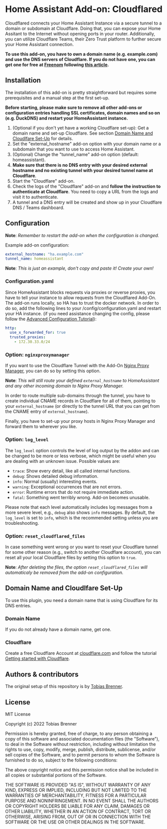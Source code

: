 # Home Assistant Add-on: Cloudflared

Cloudflared connects your Home Assistant Instance via a secure tunnel to a domain
or subdomain at Cloudflare. Doing that, you can expose your Home Assitant to the
Internet without opening ports in your router. Additionally, you can utilize
Cloudflare Teams, their Zero Trust platform to further secure your Home Assistant
connection.

**To use this add-on, you have to own a domain name (e.g. example.com) and use the
DNS servers of Cloudflare. If you do not have one, you can get one for free at
[Freenom][freenom] following [this article][domainarticle].**

## Installation

The installation of this add-on is pretty straightforward but requires some prerequisites
and a manual step at the first set-up.

**Before starting, please make sure to remove all other add-ons or configuration
entries handling SSL certificates, domain names and so on (e.g. DuckDNS) and
restart your HomeAssistant instance.**

1. (Optional if you don't yet have a working Cloudflare set-up):
   Get a domain name and set-up Cloudflare. See section
   [Domain Name and Cloudlfare Set-Up](#domain-name-and-cloudlfare-set-up) for details.
1. Set the "external_hostname" add-on option with your domain name or a subdomain
   that you want to use to access Home Assistant.
1. (Optional) Change the "tunnel_name" add-on option (default: homeassistant).
1. **Make sure that there is no DNS entry with your desired external hostname and
   no existing tunnel with your desired tunnel name at Cloudflare**.
1. Start the "Cloudflare" add-on.
1. Check the logs of the "Cloudflare" add-on and **follow the instruction to authenticate
   at Cloudflare**.
   You need to copy a URL from the logs and visit it to authenticate.
1. A tunnel and a DNS entry will be created and show up in your Cloudflare DNS /
   Teams dashboard.

## Configuration

**Note**: _Remember to restart the add-on when the configuration is changed._

Example add-on configuration:

```yaml
external_hostname: "ha.example.com"
tunnel_name: homeassistant
```

**Note**: _This is just an example, don't copy and paste it! Create your own!_

### Configuration.yaml

Since HomeAssistant blocks requests via proxies or reverse proxies, you have to tell
your instance to allow requests from the Cloudflared Add-On. The add-on runs locally,
so HA has to trust the docker network. In order to do so, add the following lines
to your /config/configuration.yaml and restart your HA instance.
(if you need assistance changing the config, please follow the
[Advanced Configuration Tutorial][advancedconfiguration]):

```yaml
http:
  use_x_forwarded_for: true
  trusted_proxies:
    - 172.30.33.0/24
```

### Option: `nginxproxymanager`

If you want to use the Cloudflare Tunnel with the Add-On
[Nginx Proxy Manager][nginxproxymanager], you can do so by setting this option.

**Note**: _This will still route your defined `external_hostname` to HomeAssistant
and any other incoming domain to Nginx Proxy Manager._

In order to route multiple sub-domains through the tunnel, you have to create individual
CNAME records in Cloudflare for all of them, pointing to your `external_hostname`
(or directly to the tunnel URL that you can get from the CNAME entry of
`external_hostname`).

Finally, you have to set-up your proxy hosts in Nginx Proxy Manager and forward
them to wherever you like.

### Option: `log_level`

The `log_level` option controls the level of log output by the addon and can
be changed to be more or less verbose, which might be useful when you are
dealing with an unknown issue. Possible values are:

- `trace`: Show every detail, like all called internal functions.
- `debug`: Shows detailed debug information.
- `info`: Normal (usually) interesting events.
- `warning`: Exceptional occurrences that are not errors.
- `error`: Runtime errors that do not require immediate action.
- `fatal`: Something went terribly wrong. Add-on becomes unusable.

Please note that each level automatically includes log messages from a
more severe level, e.g., `debug` also shows `info` messages. By default,
the `log_level` is set to `info`, which is the recommended setting unless
you are troubleshooting.

### Option: `reset_cloudflared_files`

In case something went wrong or you want to reset your Cloudflare tunnel
for some other reason (e.g., switch to another Cloudflare account), you can reset
all your local Cloudflare files by setting this option to `true`.

**Note**: _After deleting the files, the option `reset_cloudflared_files` will
automaticaly be removed from the add-on configuration._

## Domain Name and Cloudlfare Set-Up

To use this plugin, you need a domain name that is using Cloudflare for its
DNS entries.

### Domain Name

If you do not already have a domain name, get one.

### Cloudflare

Create a free Cloudflare Account at [cloudflare.com][cloudflare] and follow
the tutorial [Getting started with Cloudflare][cloudflaretutorial].

## Authors & contributors

The original setup of this repository is by [Tobias Brenner][tobias].

## License

MIT License

Copyright (c) 2022 Tobias Brenner

Permission is hereby granted, free of charge, to any person obtaining a copy
of this software and associated documentation files (the "Software"), to deal
in the Software without restriction, including without limitation the rights
to use, copy, modify, merge, publish, distribute, sublicense, and/or sell
copies of the Software, and to permit persons to whom the Software is
furnished to do so, subject to the following conditions:

The above copyright notice and this permission notice shall be included in all
copies or substantial portions of the Software.

THE SOFTWARE IS PROVIDED "AS IS", WITHOUT WARRANTY OF ANY KIND, EXPRESS OR
IMPLIED, INCLUDING BUT NOT LIMITED TO THE WARRANTIES OF MERCHANTABILITY,
FITNESS FOR A PARTICULAR PURPOSE AND NONINFRINGEMENT. IN NO EVENT SHALL THE
AUTHORS OR COPYRIGHT HOLDERS BE LIABLE FOR ANY CLAIM, DAMAGES OR OTHER
LIABILITY, WHETHER IN AN ACTION OF CONTRACT, TORT OR OTHERWISE, ARISING FROM,
OUT OF OR IN CONNECTION WITH THE SOFTWARE OR THE USE OR OTHER DEALINGS IN THE
SOFTWARE.

[advancedconfiguration]: https://www.home-assistant.io/getting-started/configuration/
[cloudflare]: https://www.cloudflare.com/
[cloudflaretutorial]: https://support.cloudflare.com/hc/en-us/articles/360027989951-Getting-Started-with-Cloudflare
[domainarticle]: https://www.linkedin.com/feed/update/urn:li:ugcPost:6886392241577893888?updateEntityUrn=urn%3Ali%3Afs_updateV2%3A%28urn%3Ali%3AugcPost%3A6886392241577893888%2CFEED_DETAIL%2CEMPTY%2CDEFAULT%2Cfalse%29
[freenom]: https://freenom.com
[nginxproxymanager]: https://github.com/hassio-addons/addon-nginx-proxy-manager
[tobias]: https://github.com/brenner-tobias

